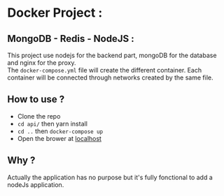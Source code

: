 # Docker Project :

## MongoDB - Redis - NodeJS :

This project use nodejs for the backend part, mongoDB for the database and nginx for the proxy.  
The `docker-compose.yml` file will create the different container. Each container will be connected through networks created by the same file.

## How to use ?
* Clone the repo
* `cd api/` then yarn install
* `cd ..` then `docker-compose up`
* Open the brower at [localhost](http://localhost/hello/world)

## Why ?
Actually the application has no purpose but it's fully fonctional to add a nodeJs application.
